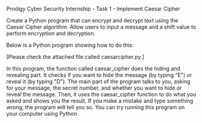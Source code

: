 Prodigy Cyber Security Internship - Task 1 - Implement Caesar Cipher

Create a Python program that can encrypt and decrypt text using the Caesar Cipher algorithm. Allow users to input a message and a shift value to perform encryption and decryption.

Below is a Python program showing how to do this:

[Please check the attached file called caesarcipher.py.]

In this program, the function called caesar_cipher does the hiding and revealing part. It checks if you want to hide the message (by typing "E") or reveal it (by typing "D"). The main part of the program talks to you, asking for your message, the secret number, and whether you want to hide or reveal the message. Then, it uses the caesar_cipher function to do what you asked and shows you the result. If you make a mistake and type something wrong, the program will tell you so. You can try running this program on your computer using Python.

